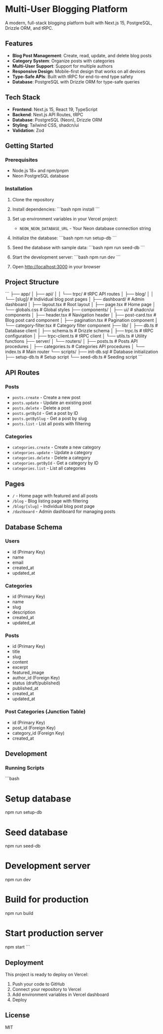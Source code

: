 # Multi-User Blogging Platform

A modern, full-stack blogging platform built with Next.js 15, PostgreSQL, Drizzle ORM, and tRPC.

## Features

- **Blog Post Management**: Create, read, update, and delete blog posts
- **Category System**: Organize posts with categories
- **Multi-User Support**: Support for multiple authors
- **Responsive Design**: Mobile-first design that works on all devices
- **Type-Safe APIs**: Built with tRPC for end-to-end type safety
- **Database**: PostgreSQL with Drizzle ORM for type-safe queries

## Tech Stack

- **Frontend**: Next.js 15, React 19, TypeScript
- **Backend**: Next.js API Routes, tRPC
- **Database**: PostgreSQL (Neon), Drizzle ORM
- **Styling**: Tailwind CSS, shadcn/ui
- **Validation**: Zod

## Getting Started

### Prerequisites

- Node.js 18+ and npm/pnpm
- Neon PostgreSQL database

### Installation

1. Clone the repository
2. Install dependencies:
   \`\`\`bash
   npm install
   \`\`\`

3. Set up environment variables in your Vercel project:
   - `NEON_NEON_DATABASE_URL` - Your Neon database connection string

4. Initialize the database:
   \`\`\`bash
   npm run setup-db
   \`\`\`

5. Seed the database with sample data:
   \`\`\`bash
   npm run seed-db
   \`\`\`

6. Start the development server:
   \`\`\`bash
   npm run dev
   \`\`\`

7. Open [http://localhost:3000](http://localhost:3000) in your browser

## Project Structure

\`\`\`
├── app/
│   ├── api/
│   │   └── trpc/          # tRPC API routes
│   ├── blog/
│   │   └── [slug]/        # Individual blog post pages
│   ├── dashboard/         # Admin dashboard
│   ├── layout.tsx         # Root layout
│   ├── page.tsx           # Home page
│   └── globals.css        # Global styles
├── components/
│   ├── ui/                # shadcn/ui components
│   ├── header.tsx         # Navigation header
│   ├── post-card.tsx      # Blog post card component
│   ├── pagination.tsx     # Pagination component
│   └── category-filter.tsx # Category filter component
├── lib/
│   ├── db.ts              # Database client
│   ├── schema.ts          # Drizzle schema
│   ├── trpc.ts            # tRPC configuration
│   ├── trpc-client.ts     # tRPC client
│   └── utils.ts           # Utility functions
├── server/
│   └── routers/
│       ├── posts.ts       # Posts API procedures
│       ├── categories.ts  # Categories API procedures
│       └── index.ts       # Main router
└── scripts/
    ├── init-db.sql        # Database initialization
    ├── setup-db.ts        # Setup script
    └── seed-db.ts         # Seeding script
\`\`\`

## API Routes

### Posts
- `posts.create` - Create a new post
- `posts.update` - Update an existing post
- `posts.delete` - Delete a post
- `posts.getById` - Get a post by ID
- `posts.getBySlug` - Get a post by slug
- `posts.list` - List all posts with filtering

### Categories
- `categories.create` - Create a new category
- `categories.update` - Update a category
- `categories.delete` - Delete a category
- `categories.getById` - Get a category by ID
- `categories.list` - List all categories

## Pages

- `/` - Home page with featured and all posts
- `/blog` - Blog listing page with filtering
- `/blog/[slug]` - Individual blog post page
- `/dashboard` - Admin dashboard for managing posts

## Database Schema

### Users
- id (Primary Key)
- name
- email
- created_at
- updated_at

### Categories
- id (Primary Key)
- name
- slug
- description
- created_at
- updated_at

### Posts
- id (Primary Key)
- title
- slug
- content
- excerpt
- featured_image
- author_id (Foreign Key)
- status (draft/published)
- published_at
- created_at
- updated_at

### Post Categories (Junction Table)
- id (Primary Key)
- post_id (Foreign Key)
- category_id (Foreign Key)
- created_at

## Development

### Running Scripts

\`\`\`bash
# Setup database
npm run setup-db

# Seed database
npm run seed-db

# Development server
npm run dev

# Build for production
npm run build

# Start production server
npm start
\`\`\`

## Deployment

This project is ready to deploy on Vercel:

1. Push your code to GitHub
2. Connect your repository to Vercel
3. Add environment variables in Vercel dashboard
4. Deploy

## License

MIT
